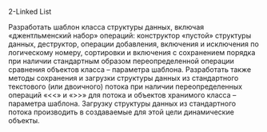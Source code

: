 2-Linked List

Разработать шаблон класса структуры данных, включая «джентльменский набор» операций: конструктор «пустой» структуры данных, деструктор, операции добавления, включения и исключения по логическому номеру, сортировки и включения с сохранением порядка при наличии стандартным образом переопределенной операции сравнения объектов класса – параметра шаблона. Разработать также методы сохранения и загрузки структуры данных из стандартного текстового (или двоичного) потока при наличии переопределенных операций «<<» и «>>» для потока и объектов хранимого класса – параметра шаблона. Загрузку структуры данных из стандартного потока производить в создаваемые для этой цели динамические объекты.
